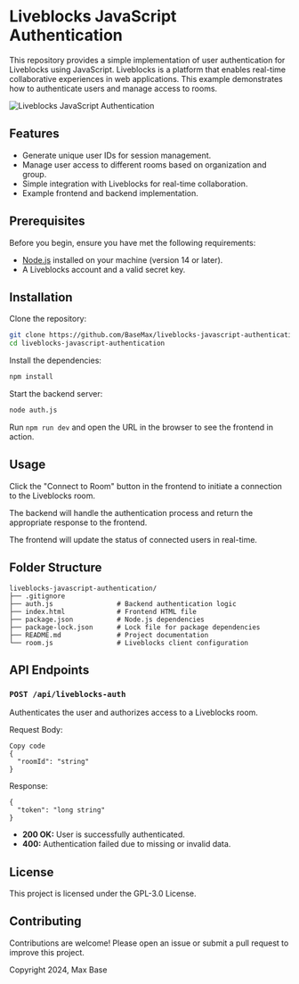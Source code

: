 # Liveblocks JavaScript Authentication

This repository provides a simple implementation of user authentication for Liveblocks using JavaScript. Liveblocks is a platform that enables real-time collaborative experiences in web applications. This example demonstrates how to authenticate users and manage access to rooms.

![Liveblocks JavaScript Authentication](https://github.com/user-attachments/assets/57221258-05c2-44b6-a07b-724c060b7197)

## Features

- Generate unique user IDs for session management.
- Manage user access to different rooms based on organization and group.
- Simple integration with Liveblocks for real-time collaboration.
- Example frontend and backend implementation.

## Prerequisites

Before you begin, ensure you have met the following requirements:

- [Node.js](https://nodejs.org/) installed on your machine (version 14 or later).
- A Liveblocks account and a valid secret key.

## Installation

Clone the repository:

 ```bash
 git clone https://github.com/BaseMax/liveblocks-javascript-authentication.git
 cd liveblocks-javascript-authentication
 ```

Install the dependencies:

```bash
npm install
```

Start the backend server:

```bash
node auth.js
```

Run `npm run dev` and open the URL in the browser to see the frontend in action.

## Usage

Click the "Connect to Room" button in the frontend to initiate a connection to the Liveblocks room.

The backend will handle the authentication process and return the appropriate response to the frontend.

The frontend will update the status of connected users in real-time.

## Folder Structure

```
liveblocks-javascript-authentication/
├── .gitignore
├── auth.js                # Backend authentication logic
├── index.html             # Frontend HTML file
├── package.json           # Node.js dependencies
├── package-lock.json      # Lock file for package dependencies
├── README.md              # Project documentation
└── room.js                # Liveblocks client configuration
```

## API Endpoints

### `POST /api/liveblocks-auth`

Authenticates the user and authorizes access to a Liveblocks room.

Request Body:

```
Copy code
{
  "roomId": "string"
}
```

Response:
```
{
  "token": "long string"
}
```

- **200 OK:** User is successfully authenticated.
- **400:** Authentication failed due to missing or invalid data.

## License

This project is licensed under the GPL-3.0 License.

## Contributing

Contributions are welcome! Please open an issue or submit a pull request to improve this project.

Copyright 2024, Max Base
